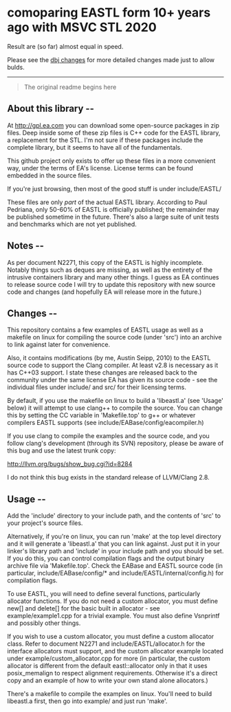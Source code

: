 # comoparing EASTL form 10+ years ago with  MSVC STL 2020

Result are (so far) almost equal in speed.

Please see the [dbj changes](./dbj_changes.md) for more detailed changes made just to allow bulds.

---

> The original readme begins here


## About this library --

At http://gpl.ea.com you can download some open-source packages in zip
files.  Deep inside some of these zip files is C++ code for the EASTL
library, a replacement for the STL. I'm not sure if these packages
include the complete library, but it seems to have all of the
fundamentals.

This github project only exists to offer up these files in a more
convenient way, under the terms of EA's license. License terms can be
found embedded in the source files.

If you're just browsing, then most of the good stuff is under
include/EASTL/

These files are only *part* of the actual EASTL library. According to Paul
Pedriana, only 50-60% of EASTL is officially published; the remainder may be
published sometime in the future. There's also a large suite of unit tests and
benchmarks which are not yet published.

## Notes --

As per document N2271, this copy of the EASTL is highly
incomplete. Notably things such as deques are missing, as well as the
entirety of the intrusive containers library and many other things. I
guess as EA continues to release source code I will try to update this
repository with new source code and changes (and hopefully EA will
release more in the future.)

## Changes --

This repository contains a few examples of EASTL usage as well as a
makefile on linux for compiling the source code (under 'src') into an
archive to link against later for convenience.

Also, it contains modifications (by me, Austin Seipp, 2010) to the
EASTL source code to support the Clang compiler. At least v2.8 is
necessary as it has C++03 support. I state these changes are released
back to the community under the same license EA has given its source
code - see the individual files under include/ and src/ for their
licensing terms.

By default, if you use the makefile on linux to build a 'libeastl.a'
(see 'Usage' below) it will attempt to use clang++ to compile the
source. You can change this by setting the CC variable in
'Makefile.top' to g++ or whatever compilers EASTL supports (see
include/EABase/config/eacompiler.h)

If you use clang to compile the examples and the source code, and you
follow clang's development (through its SVN) repository, please be
aware of this bug and use the latest trunk copy:

http://llvm.org/bugs/show_bug.cgi?id=8284

I do not think this bug exists in the standard release of LLVM/Clang
2.8.

## Usage --

Add the 'include' directory to your include path, and the contents of
'src' to your project's source files.

Alternatively, if you're on linux, you can run 'make' at the top level
directory and it will generate a 'libeastl.a' that you can link
against. Just put it in your linker's library path and 'include' in
your include path and you should be set.  If you do this, you can
control compilation flags and the output binary archive file via
'Makefile.top'. Check the EABase and EASTL source code (in particular,
include/EABase/config/* and include/EASTL/internal/config.h) for
compilation flags.

To use EASTL, you will need to define several functions, particularly
allocator functions. If you do not need a custom allocator, you must
define new[] and delete[] for the basic built in allocator - see
example/example1.cpp for a trivial example. You must also define
Vsnprintf and possibly other things.

If you wish to use a custom allocator, you must define a custom allocator
class. Refer to document N2271 and include/EASTL/allocator.h for the
interface allocators must support, and the custom allocator example
located under example/custom_allocator.cpp for more (in particular,
the custom allocator is different from the default eastl::allocator
only in that it uses posix_memalign to respect alignment
requirements. Otherwise it's a direct copy and an example of how to
write your own stand alone allocators.)

There's a makefile to compile the examples on linux. You'll need to
build libeastl.a first, then go into example/ and just run 'make'.
